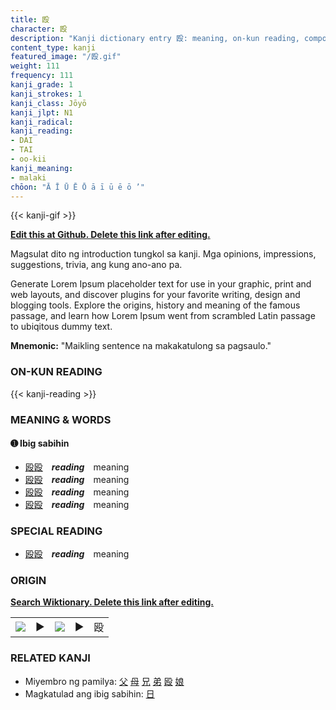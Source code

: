 ```yaml
---
title: 殴
character: 殴
description: "Kanji dictionary entry 殴: meaning, on-kun reading, compounds, origin, related kanji"
content_type: kanji
featured_image: "/殴.gif"
weight: 111
frequency: 111
kanji_grade: 1
kanji_strokes: 1
kanji_class: Jōyō
kanji_jlpt: N1
kanji_radical: 
kanji_reading: 
- DAI
- TAI
- oo-kii
kanji_meaning:
- malaki
chōon: "Ā Ī Ū Ē Ō ā ī ū ē ō ’"
---
```

[//]: # (Don't edit the line below. Kanji animated GIF code is automatically generated.)
{{< kanji-gif >}}

[//]: # (Edit below this line.)

**[Edit this at Github. Delete this link after editing.](https://github.com/tim0g/tim/tree/main/content/kanji/殴/index.md)**

Magsulat dito ng introduction tungkol sa kanji. Mga opinions, impressions, suggestions, trivia, ang kung ano-ano pa.

Generate Lorem Ipsum placeholder text for use in your graphic, print and web layouts, and discover plugins for your favorite writing, design and blogging tools. Explore the origins, history and meaning of the famous passage, and learn how Lorem Ipsum went from scrambled Latin passage to ubiqitous dummy text.
 
**Mnemonic:** "Maikling sentence na makakatulong sa pagsaulo."

### ON-KUN READING

[//]: # (Don't edit the line below. ON-KUN READING code is automatically generated.)
{{< kanji-reading >}}

### MEANING & WORDS

#### ➊ **Ibig sabihin**
  - [殴](../殴)[殴](../殴)　***reading***　meaning
  - [殴](../殴)[殴](../殴)　***reading***　meaning
  - [殴](../殴)[殴](../殴)　***reading***　meaning
  - [殴](../殴)[殴](../殴)　***reading***　meaning

### SPECIAL READING
  - [殴](../殴)[殴](../殴)　***reading***　meaning

### ORIGIN

**[Search Wiktionary. Delete this link after editing.](https://wiktionary.org/wiki/殴)**
<table class="kanji-table"><tr><td>
<img src="60px-殴-bronze.svg.png">
</td><td>▶</td><td>
<img src="60px-殴-oracle.svg.png">
</td><td>▶</td>
<td class="kanji-origin">殴</td>
</tr></table>

### RELATED KANJI
- Miyembro ng pamilya: [父](../父) [母](../母) [兄](../兄) [弟](../弟) [殴](../殴) [娘](../娘)
- Magkatulad ang ibig sabihin: [日](../日)
